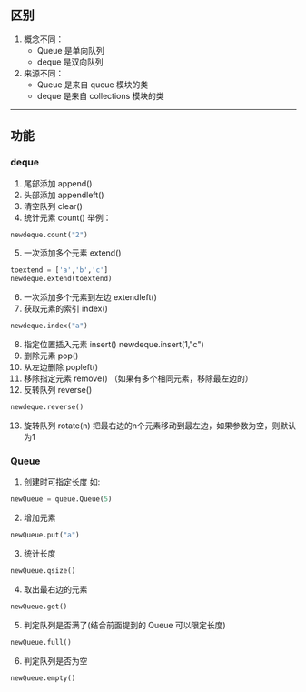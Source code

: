 ## 区别
1. 概念不同：
   - Queue 是单向队列
   - deque 是双向队列
2. 来源不同：
   - Queue 是来自 queue 模块的类
   - deque 是来自 collections 模块的类

---

## 功能

### deque
1. 尾部添加 append()
2. 头部添加 appendleft()
3. 清空队列 clear()
4. 统计元素 count() 举例：
```python
newdeque.count("2")
```
5. 一次添加多个元素 extend()
```python
toextend = ['a','b','c']
newdeque.extend(toextend)
```
6. 一次添加多个元素到左边 extendleft()
7. 获取元素的索引 index()
```python
newdeque.index("a")
```
8. 指定位置插入元素 insert()
newdeque.insert(1,"c")
9. 删除元素 pop()
10. 从左边删除 popleft()
11. 移除指定元素 remove() （如果有多个相同元素，移除最左边的）
12. 反转队列 reverse()
```python
newdeque.reverse()
```
13. 旋转队列 rotate(n) 把最右边的n个元素移动到最左边，如果参数为空，则默认为1

### Queue
1. 创建时可指定长度 如:
```python
newQueue = queue.Queue(5)
```
2. 增加元素 
```python
newQueue.put("a")
```
3. 统计长度
```python
newQueue.qsize()
```
4. 取出最右边的元素
```python
newQueue.get()
```
5. 判定队列是否满了(结合前面提到的 Queue 可以限定长度)
```python
newQueue.full()
```
6. 判定队列是否为空
```python
newQueue.empty()
```